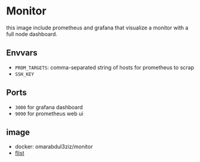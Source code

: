 # Monitor

this image include prometheus and grafana that visualize a monitor with a full node dashboard.

## Envvars

- `PROM_TARGETS`: comma-separated string of hosts for prometheus to scrap
- `SSH_KEY`

## Ports

- `3000` for grafana dashboard
- `9090` for prometheus web ui

## image

- docker: omarabdul3ziz/monitor
- [flist](https://hub.grid.tf/omarabdulaziz.3bot/omarabdul3ziz-monitor-latest.flist)
